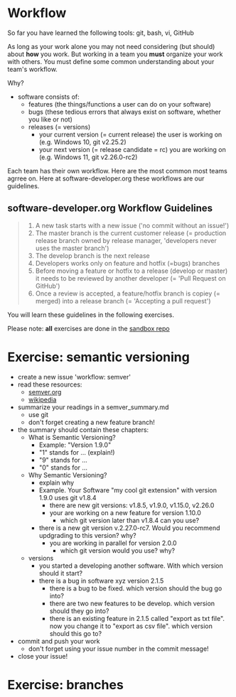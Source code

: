# Workflow

So far you have learned the following tools: git, bash, vi, GitHub

As long as your work alone you may not need considering (but should) about **how** you work. But working in a team you **must** organize your work with others. You must define some common understanding about your team's workflow.

Why?
- software consists of:
  - features (the things/functions a user can do on your software)
  - bugs (these tedious errors that always exist on software, whether you like or not)
  - releases (= versions)
    - your current version (= current release) the user is working on (e.g. Windows 10, git v2.25.2)
    - your next version (= release candidate = rc) you are working on (e.g. Windows 11, git v2.26.0-rc2)

Each team has their own workflow. Here are the most common most teams agrree on. Here at software-developer.org these workflows are our guidelines.

## software-developer.org Workflow Guidelines

> 1. A new task starts with a new issue ('no commit without an issue!')
> 2. The master branch is the current customer release (= production release branch owned by release manager, 'developers never uses the master branch')
> 3. The develop branch is the next release
> 4. Developers works only on feature and hotfix (=bugs) branches
> 5. Before moving a feature or hotfix to a release (develop or master) it needs to be reviewed by another developer (= 'Pull Request on GitHub')
> 6. Once a review is accepted, a feature/hotfix branch is copiey (= merged) into a release branch (= 'Accepting a pull request')

You will learn these guidelines in the following exercises.

Please note: **all** exercises are done in the [sandbox repo](https://github.com/software-developer-org/sandbox)

# Exercise: semantic versioning

- create a new issue 'workflow: semver'
- read these resources:
  - [semver.org](https://semver.org)
  - [wikipedia](https://en.wikipedia.org/wiki/Software_versioning)
- summarize your readings in a semver_summary.md
  - use git
  - don't forget creating a new feature branch!
- the summary should contain these chapters:
  - What is Semantic Versioning?
    - Example: "Version 1.9.0"
    - "1" stands for ... (explain!)
    - "9" stands for ...
    - "0" stands for ...
  - Why Semantic Versioning?
    - explain why
    - Example. Your Software "my cool git extension" with version 1.9.0 uses git v1.8.4
      - there are new git versions: v1.8.5, v1.9.0, v1.15.0, v2.26.0
      - your are working on a new feature for version 1.10.0
        - which git version later than v1.8.4 can you use?
	- there is a new git version v.2.27.0-rc7. Would you recommend updgrading to this version? why?
      - you are working in parallel for version 2.0.0
        - which git version would you use? why?
  - versions
    - you started a developing another software. With which version should it start?
    - there is a bug in software xyz version 2.1.5
      - there is a bug to be fixed. which version should the bug go into?
      - there are two new features to be develop. which version should they go into?
      - there is an existing feature in 2.1.5 called "export as txt file". now you change it to "export as csv file". which version should this go to?
- commit and push your work
  - don't forget using your issue number in the commit message!
- close your issue!

# Exercise: branches


